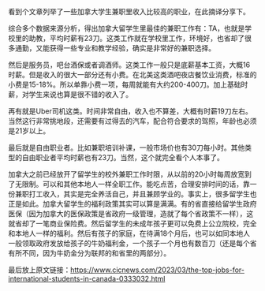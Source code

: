 看到个文章列举了一些加拿大学生兼职里收入比较高的职业，在此摘译分享下。

综合多个数据来源分析，得出加拿大留学生里最佳的兼职工作有：TA，也就是学校里的助教，平均时薪有23刀。这类工作就在学校里工作，环境好，也省却了很多通勤，又能获得一些专业和教学经验，确实是非常好的兼职选择。

然后是服务员，吧台酒保或者调酒师。这类工作一般只是底薪基本工资，大概16时薪。但是收入的很大一部分还有小费。在北美这类酒吧夜店餐饮业消费，标准的小费是15-18%。所以单靠小费一项，每周就能有大约200-400刀。加上基础时薪，对学生来说也算是很不错的收入了。

再有就是Uber司机这类。时间非常自由，收入也不算差，大概有时薪19刀左右。当然这行非常挑地段，还需要有过得去的汽车，配合符合要求的驾照，年龄也必须是21岁以上。

最后就是自由职业者。比如兼职培训补课，一般市场价也有30刀每小时。其他类型的自由职业者平均时薪也有23刀。当然，这个就完全看个人本事了。

加拿大之前已经放开了留学生的校外兼职工作时限，从以前的20小时每周放宽到了无限制。可以和其他本地人一样全职工作。能吃点苦，合理安排时间的话，靠一份兼职打工收入，其实是完全养活自己，并且兼顾学业的。事实上，很多留学生也正是如此。加拿大留学生的福利政策其实可以算是满满。有的省直接给留学生政府医保（因为加拿大的医保政策是省政府一级管理，造就了每个省政策不一样），这就省却了一笔商业保险费。然后留学生的未成年孩子更可以免费上公立院校，完全和本地人一样的福利。然后有孩子的家庭，在待满18个月后，也可以如同本地人一般领取政府发放给孩子的牛奶福利金，一个孩子一个月也有数百刀（还是每个省有所不同，因为牛奶金分为联邦的和省里的两部分）。

最后放上原文链接：https://www.cicnews.com/2023/03/the-top-jobs-for-international-students-in-canada-0333032.html

